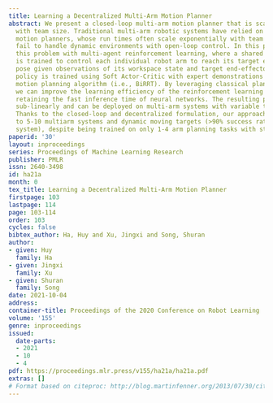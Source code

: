 ```yaml
---
title: Learning a Decentralized Multi-Arm Motion Planner
abstract: We present a closed-loop multi-arm motion planner that is scalable and flexible
  with team size. Traditional multi-arm robotic systems have relied on centralized
  motion planners, whose run times often scale exponentially with team size, and thus,
  fail to handle dynamic environments with open-loop control. In this paper, we tackle
  this problem with multi-agent reinforcement learning, where a shared policy network
  is trained to control each individual robot arm to reach its target end-effector
  pose given observations of its workspace state and target end-effector pose. The
  policy is trained using Soft Actor-Critic with expert demonstrations from a sampling-based
  motion planning algorithm (i.e., BiRRT). By leveraging classical planning algorithms,
  we can improve the learning efficiency of the reinforcement learning algorithm while
  retaining the fast inference time of neural networks. The resulting policy scales
  sub-linearly and can be deployed on multi-arm systems with variable team sizes.
  Thanks to the closed-loop and decentralized formulation, our approach generalizes
  to 5-10 multiarm systems and dynamic moving targets (>90% success rate for a 10-arm
  system), despite being trained on only 1-4 arm planning tasks with static targets.
paperid: '30'
layout: inproceedings
series: Proceedings of Machine Learning Research
publisher: PMLR
issn: 2640-3498
id: ha21a
month: 0
tex_title: Learning a Decentralized Multi-Arm Motion Planner
firstpage: 103
lastpage: 114
page: 103-114
order: 103
cycles: false
bibtex_author: Ha, Huy and Xu, Jingxi and Song, Shuran
author:
- given: Huy
  family: Ha
- given: Jingxi
  family: Xu
- given: Shuran
  family: Song
date: 2021-10-04
address:
container-title: Proceedings of the 2020 Conference on Robot Learning
volume: '155'
genre: inproceedings
issued:
  date-parts:
  - 2021
  - 10
  - 4
pdf: https://proceedings.mlr.press/v155/ha21a/ha21a.pdf
extras: []
# Format based on citeproc: http://blog.martinfenner.org/2013/07/30/citeproc-yaml-for-bibliographies/
---
```

